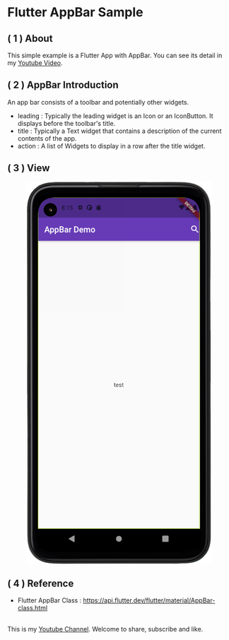 # Flutter AppBar Sample

 ## **( 1 )  About**
 This simple example is a Flutter App with AppBar. You can see its detail in my [Youtube Video](https://www.youtube.com/watch?v=ppHAFJktlJk&t=2212s&ab_channel=%E5%B7%A5%E7%A8%8B%E4%BA%82%E8%81%8A).  
 
 ## **( 2 )  AppBar Introduction**
 An app bar consists of a toolbar and potentially other widgets.
 * leading : Typically the leading widget is an Icon or an IconButton. It displays before the toolbar's title.
 * title : Typically a Text widget that contains a description of the current contents of the app.
 * action : A list of Widgets to display in a row after the title widget.

## ( 3 )  **View**

<div align=center>
<img  src=https://github.com/WuJammy/flutter_appbar/blob/master/image/appbar_ex.png/>
</div>
 
## ( 4 )  **Reference**
* Flutter AppBar Class :  https://api.flutter.dev/flutter/material/AppBar-class.html <br> <br> 


This is my [Youtube Channel](https://www.youtube.com/channel/UCkwBqNkSfeAtqjl-GbPynIA). Welcome to share, subscribe and like.
